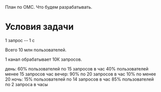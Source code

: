 План по ОМС. Что будем разрабатывать.

# Условия задачи

1 запрос -- 1 с

Всего 10 млн пользователей.

1 канал обрабатывает 10К запросов.

день: 60% пользователей по 15 запросов в час
      40% пользователей менее 15 запросов час <!--- сгенерить число -->
вечер: 90% по 20 запросов в час
       10% по менее 20 <!--- сгенерить число -->
ночь: 15% пользователей по 14 запросов в час
      85% пользователей по 2 запроса в часы

